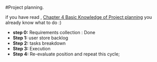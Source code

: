 #Project planning.

if you have read , [Chapter 4 Basic Knowledge of Project planning](../chapter_4/project_planning_and_management.md) you already know what to do :)

* **step 0:** Requirements collection : Done
* **Step 1:** user store backlog
* **Step 2:** tasks breakdown
* **Step 3:** Execution
* **Step 4:** Re-evaluate position and repeat this cycle;



